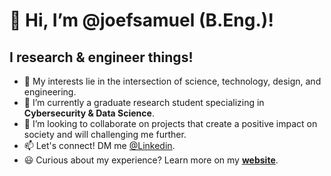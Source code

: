 # 👋 Hi, I’m @joefsamuel (B.Eng.)!
## I **research & engineer** things!
- 👀 My interests lie in the intersection of science, technology, design, and engineering.
- 🌱 I’m currently a graduate research student specializing in **Cybersecurity & Data Science**.
- 💞️ I’m looking to collaborate on projects that create a positive impact on society and will challenging me further.
- 📫 Let's connect! DM me [@Linkedin](https://www.linkedin.com/in/joefs/).
- :smiley: Curious about my experience? Learn more on my [**website**](https://JoeFS.com).

<!---
joefsamuel/joefsamuel is a ✨ special ✨ repository because its `README.md` (this file) appears on your GitHub profile.
You can click the Preview link to take a look at your changes.
--->

